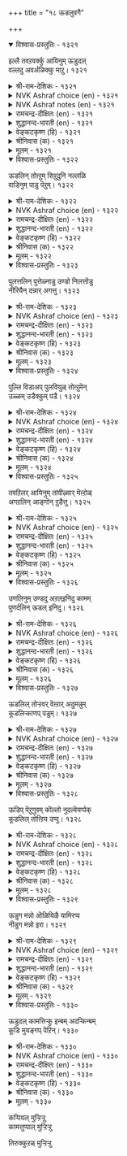 +++
title = "१८ ऊडलुवगै"

+++


<details open><summary>विश्वास-प्रस्तुतिः - १३२१</summary>

इल्लै तवऱवर्क्कु आयिनुम् ऊडुदल्  
वल्लदु अवर्अळिक्कु माऱु।       १३२१
</details>

<details><summary>श्री-राम-देशिकः - १३२१</summary>

निर्दुष्टेन प्रियेणापि विप्रलम्भो भवेद्यति ।  
तदस्मासु विशेषण प्रेमाधिक्यप्रदायकम् ॥ १३२१॥
</details>

<details><summary>NVK Ashraf choice (en) - १३२१</summary>

१३२१
Though he is not to blame, I feign sulking
To bring out the best in him.
(N.V.K. Ashraf)
</details>

<details><summary>NVK Ashraf notes (en) - १३२१</summary>

१३२१. Compare with १३०१: "Let me feign to be angry and see his pain of suffering for a while" - (N.V.K. Ashraf) 
</details>

<details><summary>रामचन्द्र-दीक्षितः (en) - १३२१</summary>

1321 illai tavaṟuavarkku āyiṉum ūṭutal  
vallatu avaraḷikkum āṟu.

1321\. Though he is guiltless, false accusations make him more attached.  
</details>

<details><summary>शुद्धानन्द-भारती (en) - १३२१</summary>

1\. இல்லை தவறவர்க்கு ஆயினும் ஊடுதல்  
வல்லது அவர்அளிக்கு மாறு.  
He is flawless; but I do pout.  
So that his loving ways show out.        1321  
</details>

<details><summary>वेङ्कटकृष्ण (हि) - १३२१</summary>

1321
यद्यपि उनकी भूल नहिं, उनका प्रणय-विधान ।  
प्रेरित करता है मुझे, करने के हित मान ॥
</details>

<details><summary>श्रीनिवास (क) - १३२१</summary>

1321. अवरल्लि दोषवॊन्दू इल्लवादरू अवरॊन्दिगॆ प्रणयद मुनिसि तोरुवुदरिन्द अवरु नन्न मेलॆ
अधिकवाद प्रीति तोरुवन्तॆ माडबल्लुदु.

</details>

<details><summary>मूलम् - १३२१</summary>

इल्लै तवऱवर्क्कु आयिनुम् ऊडुदल्  
वल्लदु अवर्अळिक्कु माऱु।       १३२१
</details>

<details open><summary>विश्वास-प्रस्तुतिः - १३२२</summary>

ऊडलिन् तोऩ्ऱुम् सिऱुदुनि नल्लळि  
वाडिनुम् पाडु पॆऱुम्।       १३२२
</details>

<details><summary>श्री-राम-देशिकः - १३२२</summary>

विप्रलम्भेन सञ्जातमत्यल्पं व्ससनं भुवि ।  
नायकप्रेमविच्छेदकारकं चापि सम्मतम् ॥ १३२२॥
</details>

<details><summary>NVK Ashraf choice (en) - १३२२</summary>

१३२२
The pinpricks of sulking do not discourage
But strengthen love.
(P.S. Sundaram)
</details>

<details><summary>रामचन्द्र-दीक्षितः (en) - १३२२</summary>

1322 ūṭalil tōṉṟum ciṟutuṉi nalaḷi  
vāṭiṉum pāṭu peṟum.

1322\. The little resentment resulting from lover’s quarrels yields delight in the end, though it may for the moment seem to cause pain.  
</details>

<details><summary>शुद्धानन्द-भारती (en) - १३२२</summary>

2\. ஊடலில் தோன்றும் சிறுதுனி நல்லளி  
வாடினும் பாடு பெறும்.  
Fading first, love blooms and outlives  
The petty pricks that pouting gives.        1322  
</details>

<details><summary>वेङ्कटकृष्ण (हि) - १३२२</summary>

1322
मान जनित लघु दुःख से, यद्यपि प्रिय का प्रेम ।  
मुरझा जाता है ज़रा, फिर भी पाता क्षेम ॥
</details>

<details><summary>श्रीनिवास (क) - १३२२</summary>

1322. प्रणयद हुसि मुनिसिनिन्द काणिसिकॊळ्ळुव किरु दुःखदिन्दागि, प्रियतमन निर्मल प्रीतियु बाडिदरू
अन्त्यदल्लि अदु हिरिमॆयन्नु पडॆयुवुदु.

</details>

<details><summary>मूलम् - १३२२</summary>

ऊडलिन् तोऩ्ऱुम् सिऱुदुनि नल्लळि  
वाडिनुम् पाडु पॆऱुम्।       १३२२
</details>

<details open><summary>विश्वास-प्रस्तुतिः - १३२३</summary>

पुलत्तलिन् पुत्तेळ्नाडु उण्डो निलत्तॊडु  
नीरियैन् दन्नार् अगत्तु।       १३२३
</details>

<details><summary>श्री-राम-देशिकः - १३२३</summary>

जलं भुम्यं यथा शोलष्टं तथा स्निग्धप्रियैः सह ।  
जाताद्वियोगादन्यः किं देवलोको भवेदिह ॥ १३२३॥
</details>

<details><summary>NVK Ashraf choice (en) - १३२३</summary>

१३२३
Is there a heaven higher than love’s sulk
With hearts that join like earth and water?
( Shuddhananda Bharatiar), (V.V.S. Aiyar)
</details>

<details><summary>रामचन्द्र-दीक्षितः (en) - १३२३</summary>

1323 pulattaliṉ puttēḷnāṭu uṇṭō nilattoṭu  
nīriyain taṉṉār akattu.

1323\. Is there any other heaven than the quarrel between lovers whose minds are united even as earth and water?  
</details>

<details><summary>शुद्धानन्द-भारती (en) - १३२३</summary>

3\. புலத்தலின் புத்தேள்நாடு உண்டோ நிலத்தொடு  
நீரியைந் தன்னா ரகத்து.  
Is there a heaven like sulk beneath  
Of hearts that join like water and earth?        1323  
</details>

<details><summary>वेङ्कटकृष्ण (हि) - १३२३</summary>

1323
मिट्‍टी-पानी मिलन सम, जिस प्रिय का संपर्क ।  
उनसे होते कलह से, बढ़ कर है क्या स्वर्ग ॥
</details>

<details><summary>श्रीनिवास (क) - १३२३</summary>

1323. नॆलदॊन्दिगॆ नीरु बॆरॆतिरुवन्तह प्रीतियुळ्ळ प्रियतमन बळि प्रणय कोपवन्नु तोरुवुदक्किन्त सुख
तरुव स्वर्गलोकवु बेरॆ उण्टो!

</details>

<details><summary>मूलम् - १३२३</summary>

पुलत्तलिन् पुत्तेळ्नाडु उण्डो निलत्तॊडु  
नीरियैन् दन्नार् अगत्तु।       १३२३
</details>

<details open><summary>विश्वास-प्रस्तुतिः - १३२४</summary>

पुल्लि विडाअप् पुलवियुळ् तोऩ्ऱुमॆन्  
उळ्ळम् उडैक्कुम् पडै।       १३२४
</details>

<details><summary>श्री-राम-देशिकः - १३२४</summary>

दृढभाविपरिष्वङ्गहेतुविश्लेषकर्मणि ।  
मन्मनोभञ्जिका काचित् सेना सञ्जायते किल ॥ १३२४॥
</details>

<details><summary>NVK Ashraf choice (en) - १३२४</summary>

१३२४
From this prolonged pout arises the weapon
To break the defence of my heart.
(J. Narayanaswamy), (N.V.K. Ashraf)
</details>

<details><summary>रामचन्द्र-दीक्षितः (en) - १३२४</summary>

1324 pulli viṭāap pulaviyuḷ tōṉṟumeṉ  
uḷḷam uṭaikkum paṭai.

1324\. The weapon that breaks my obstinate heart lies in the quarrel itself.  
</details>

<details><summary>शुद्धानन्द-भारती (en) - १३२४</summary>

4\. புல்லி விடாஅப் புலவியுள் தோன்றுமென்  
உள்ளம் உடைக்கும் படை.  
In long pout after embrace sweet  
A weapon is up to break my heart.        1324  
</details>

<details><summary>वेङ्कटकृष्ण (हि) - १३२४</summary>

1324
मिलन साध्य कर, बिछुड़ने, देता नहिं जो मान ।  
उससे आविर्भूत हो, हृत्स्फोटक सामान ॥
</details>

<details><summary>श्रीनिवास (क) - १३२४</summary>

1324. प्रियतमनन्नु अप्पिकॊण्डु बिडदिरलु कारणवाद प्रणयद मुनिसिनल्लि नन्न हृदयवन्नु ऒडॆयबल्ल
अस्त्रवॊन्दु तोरुत्तिदॆ.

</details>

<details><summary>मूलम् - १३२४</summary>

पुल्लि विडाअप् पुलवियुळ् तोऩ्ऱुमॆन्  
उळ्ळम् उडैक्कुम् पडै।       १३२४
</details>

<details open><summary>विश्वास-प्रस्तुतिः - १३२५</summary>

तवऱिलर् आयिनुम् तांवीऴ्वार् मॆऩ्ऱोळ्  
अगऱलिन् आङ्गॊन् ऱुडैत्तु।       १३२५
</details>

<details><summary>श्री-राम-देशिकः - १३२५</summary>

अकारणं वियुक्तस्य कामिनीमृदुहस्तयोः ।  
स्पर्शभाग्यविहीनस्य हर्षः काश्चिद् भवेद् ध्रुवम् ॥ १३२५॥
</details>

<details><summary>NVK Ashraf choice (en) - १३२५</summary>

१३२५
Even for the guiltless it is a joy to forgo briefly
The shoulders from one’s clasp. *
(P.S. Sundaram)
</details>

<details><summary>रामचन्द्र-दीक्षितः (en) - १३२५</summary>

1325 tavaṟilar āyiṉum tāmvīḻvār meṉtōḷ  
akaṟaliṉ āṅkoṉṟu uṭaittu.

1325\. Though guiltless being denied, there is a pleasure in the embrace of the soft beautiful shoulders of the sweetheart.  
</details>

<details><summary>शुद्धानन्द-भारती (en) - १३२५</summary>

5\. தவறில ராயினும் தாம்வீழ்வார் மென்றோள்  
அகறலி னாங்கொன்று உடைத்து.  
Though free form faults, one feels the charms  
Of feigned release from lover's arms.        1325  
</details>

<details><summary>वेङ्कटकृष्ण (हि) - १३२५</summary>

1325
यद्यपि प्रिय निर्दोष है, मृदुल प्रिया का स्कंध ।  
छूट रहे जब मिलन से, तब है इक आनन्द ॥
</details>

<details><summary>श्रीनिवास (क) - १३२५</summary>

1325. दोषविल्लदवरागियू प्रियतमॆय मुनिसिगॆ ऎरवागि, तावु प्रीतिसुव हॆण्णुगळ मॆदुदोळुगळन्नु दूर
सरिसुवुदरल्लियू ऒण्दु रीतिय सुखवु इरुवुदु.

</details>

<details><summary>मूलम् - १३२५</summary>

तवऱिलर् आयिनुम् तांवीऴ्वार् मॆऩ्ऱोळ्  
अगऱलिन् आङ्गॊन् ऱुडैत्तु।       १३२५
</details>

<details open><summary>विश्वास-प्रस्तुतिः - १३२६</summary>

उणलिनुम् उण्डदु अऱल्इनिदु कामम्  
पुणर्दलिन् ऊडल् इनिदु।       १३२६
</details>

<details><summary>श्री-राम-देशिकः - १३२६</summary>

कामुकस्य तु विश्लेषः संश्लेषादपि मोददः ।  
भुक्तं जीर्ण सुखं दद्यात् यथा वै भाविभोजनात् ॥ १३२६॥
</details>

<details><summary>NVK Ashraf choice (en) - १३२६</summary>

१३२६
More joyous than the meal is its digestion.
So is sulking more joyous than union.
(N.V.K. Ashraf), (V.V.S. Aiyar)
</details>

<details><summary>रामचन्द्र-दीक्षितः (en) - १३२६</summary>

1326 uṇaliṉum uṇṭatu aṟaliṉitu kāmam  
puṇartaliṉ ūṭal iṉitu.

1326\. Sweeter than eating is the pause in the process. Likewise misunderstanding by lovers affords more joy than union itself.  
</details>

<details><summary>शुद्धानन्द-भारती (en) - १३२६</summary>

6\. உணலினும் உண்டது அறல்இனிது காமம்  
புணர்தலின் ஊடல் இனிது.  
Sweeter than meal is digestion  
And sulk in love than union.        1326  
</details>

<details><summary>वेङ्कटकृष्ण (हि) - १३२६</summary>

1326
खाने से, खाया हुआ, पचना सुखकर जान ।  
काम-भोग हित मिलन से, अधिक सुखद है मान ॥
</details>

<details><summary>श्रीनिवास (क) - १३२६</summary>

1326. मेलॆ मेलॆ ऊट माडुवुदक्किन्तॆ, उण्डुदन्नु अरगिसिकॊळ्ळुवुदु सुख तरुवुदु; (अदरन्तॆ) प्रेमदल्लि
कूडि मत्तॆ मत्तॆ सुखिसुवुदक्किन्त, प्रेमद मुनिसे कामक्कॆ मिगिलाद सुख कॊडुवुदु.

</details>

<details><summary>मूलम् - १३२६</summary>

उणलिनुम् उण्डदु अऱल्इनिदु कामम्  
पुणर्दलिन् ऊडल् इनिदु।       १३२६
</details>

<details open><summary>विश्वास-प्रस्तुतिः - १३२७</summary>

ऊडलिल् तोऱ्ऱवर् वॆऩ्ऱार् अदुमन्नुम्  
कूडलिऱ्काणप् पडुम्।       १३२७
</details>

<details><summary>श्री-राम-देशिकः - १३२७</summary>

पराजितो विप्रलम्भे यः स्यान म विजयी मतः ।  
भाविसंश्लेषवेलायां तत्त्वमेतत् स्फुटं भवेत् ॥ १३२७॥
</details>

<details><summary>NVK Ashraf choice (en) - १३२७</summary>

१३२७
In lovers' quarrels the loser wins,
As shown when they make up.
(P.S. Sundaram)
</details>

<details><summary>रामचन्द्र-दीक्षितः (en) - १३२७</summary>

1327 ūṭalil tōṟṟavar veṉṟār atumaṉṉum  
kūṭalil kāṇap paṭum.

1327\. In a lovers’ quarrel, the vanquished becomes the victor; this is revealed when they reunite.  
</details>

<details><summary>शुद्धानन्द-भारती (en) - १३२७</summary>

7\. ஊடலில் தோற்றவர் வென்றார் அதுமன்னும்  
கூடலில் காணப் படும்.  
The yielder wins in lover's pout  
Reunited joy brings it out.        1327  
</details>

<details><summary>वेङ्कटकृष्ण (हि) - १३२७</summary>

1327
प्रणय-कलह में जो विजित, उसे रहा जय योग ।  
वह तो जाना जायगा, जब होगा संयोग ॥
</details>

<details><summary>श्रीनिवास (क) - १३२७</summary>

1327. प्रनय कलहदल्लि सोतवरे गॆद्दवरु; अदु निश्चयवागि मुनिसु तीरद मेलॆ कूडि आनन्दिसुवुदरल्लि
व्यक्तवागुवुदु.

</details>

<details><summary>मूलम् - १३२७</summary>

ऊडलिल् तोऱ्ऱवर् वॆऩ्ऱार् अदुमन्नुम्  
कूडलिऱ्काणप् पडुम्।       १३२७
</details>

<details open><summary>विश्वास-प्रस्तुतिः - १३२८</summary>

ऊडिप् पॆऱुगुवम् कॊल्लो नुदल्वॆयर्प्पक्  
कूडलिल् तोऩ्ऱिय उप्पु।       १३२८
</details>

<details><summary>श्री-राम-देशिकः - १३२८</summary>

भालस्वेदकरं भोग कृत्वा या सुखमन्वभूत् ।  
वियुज्यानया सुख तद्वत् किमह प्राप्नुयां पुनः ॥ १३२८॥
</details>

<details><summary>NVK Ashraf choice (en) - १३२८</summary>

१३२८
Will she sulk again to bring back the pleasure
Of that union drenched in sweat? *
(K. Kannan)
</details>

<details><summary>रामचन्द्र-दीक्षितः (en) - १३२८</summary>

1328 ūṭip peṟukuvam kollō nutalveyarppak  
kūṭalil tōṉṟiya uppu.

1328\. Am I likely to gain, after a friendly quarrel, the delight now experienced in the union with her moistened forehead?  
</details>

<details><summary>शुद्धानन्द-भारती (en) - १३२८</summary>

8\. ஊடிப் பெறுகுவங் கொல்லோ நுதல்வெயர்ப்பக்  
கூடலில் தோன்றிய உப்பு.  
Shall not our pouting again give  
The dew-browed joy of joint love?        1328  
</details>

<details><summary>वेङ्कटकृष्ण (हि) - १३२८</summary>

1328
स्वेद-जनक सुललाट पर, मिलन जन्य आनन्द ।  
प्रणय-कलह कर क्या मिले, फिर वह हमें अमन्द ॥
</details>

<details><summary>श्रीनिवास (क) - १३२८</summary>

1328. अवळ नॊसलु बॆवरुवन्तॆ कूडि, आ काम सुखवन्नु इन्नॊम्मॆ अवळ प्रणयद मुनिसल्लिरुवाग पडॆदु
आनन्दिसुवॆनल्लवॆ?

</details>

<details><summary>मूलम् - १३२८</summary>

ऊडिप् पॆऱुगुवम् कॊल्लो नुदल्वॆयर्प्पक्  
कूडलिल् तोऩ्ऱिय उप्पु।       १३२८
</details>

<details open><summary>विश्वास-प्रस्तुतिः - १३२९</summary>

ऊडुग मन्नो ऒळियिऴै यामिरप्प  
नीडुग मन्नो इरा।       १३२९
</details>

<details><summary>श्री-राम-देशिकः - १३२९</summary>

विप्रलम्भं पुनः शोभायुतेयं कुरुतात् प्रिया ।  
संप्रार्थ्य ?त् कोपशान्त्यै मम रात्रिर्विवर्धताम् ॥ १३२९॥
</details>

<details><summary>NVK Ashraf choice (en) - १३२९</summary>

१३२९
May the bright-jewel sulk,
And may the night be prolonged for me to implore her! *
(W.H. Drew and J. Lazarus)
</details>

<details><summary>रामचन्द्र-दीक्षितः (en) - १३२९</summary>

1329 ūṭuka maṉṉō oḷiyiḻai yāmirappa  
nīṭuka maṉṉō irā.

1329\. May the jewelled lady-love go on quarrelling; may also the night be long enough to conciliate her!  
</details>

<details><summary>शुद्धानन्द-भारती (en) - १३२९</summary>

9\. ஊடுக மன்னோ ஒளியிழை யாம்இரப்ப  
நீடுக மன்னோ இரா.  
Sulk on O belle of shining jewels!  
Prolong O night! our delight swells!        1329  
</details>

<details><summary>वेङ्कटकृष्ण (हि) - १३२९</summary>

1329
रत्नाभरण सजी प्रिया, करे और भी मान ।  
करें मनौती हम यथा, बढ़े रात्रि का मान ॥
</details>

<details><summary>श्रीनिवास (क) - १३२९</summary>

1329. आ चॆलुविन बॆडगुगाति इन्नू प्रणय मुनिसन्नु तोरुववळागलि! नानु अवळ मुनिसन्नु तणिसुवन्तॆ
बेडिकॊळ्ळलु, रात्रि कालवु मत्तष्टु दीर्घवागलि.

</details>

<details><summary>मूलम् - १३२९</summary>

ऊडुग मन्नो ऒळियिऴै यामिरप्प  
नीडुग मन्नो इरा।       १३२९
</details>

<details open><summary>विश्वास-प्रस्तुतिः - १३३०</summary>

ऊडुदल् कामत्तिऱ्कु इन्बम् अदऱ्किन्बम्  
कूडि मुयङ्गप् पॆऱिन्।       १३३०
</details>

<details><summary>श्री-राम-देशिकः - १३३०</summary>

विप्रलम्भात् कामभोगः सुख प्राप्नोति भूतले ।  
ततो जाताच्च संश्लेषात् विप्रलम्भः सुखं व्रजेत् ॥ १३३०॥
</details>

<details><summary>NVK Ashraf choice (en) - १३३०</summary>

१३३०
The joy of love lies in sulking, for that joy is realized
While embracing in union.
(N.V.K. Ashraf)
</details>

<details><summary>रामचन्द्र-दीक्षितः (en) - १३३०</summary>

1330 ūṭutal kāmattiṟku iṉpam ataṟkuiṉpam  
kūṭi muyaṅkap peṟiṉ.

1330\. The delight of love is the lovers’ quarrel; greater delight is the loving reunion.  
</details>

<details><summary>शुद्धानन्द-भारती (en) - १३३०</summary>

10\. ஊடுதல் காமத்திற்கு இன்பம் அதற்கின்பம்  
கூடி முயங்கப் பெறின்.  
Bouderie is lovers' delight  
Its delight grows when they unite        1330  
</details>

<details><summary>वेङ्कटकृष्ण (हि) - १३३०</summary>

1330
रहा काम का मधुर रस, प्रणय-कलह अवगाह ।  
फिर उसका है मधुर रस, मधुर मिलन सोत्साह ॥
</details>

<details><summary>श्रीनिवास (क) - १३३०</summary>

1330. प्रणयद मुनिसु प्रेमक्कॆ सॊगसु; मुनिसु तीरद मेलॆ कूडि अप्पिकॊण्डरॆ आ मुनिसिन सॊगसिगू मिगिलु.
</details>

<details><summary>मूलम् - १३३०</summary>

ऊडुदल् कामत्तिऱ्कु इन्बम् अदऱ्किन्बम्  
कूडि मुयङ्गप् पॆऱिन्।       १३३०
</details>

कऱ्पियल् मुऱ्ऱिऱ्ऱु  
कामत्तुप्पाल् मुऱ्ऱिऱ्ऱु  

तिरुक्कुऱळ् मुऱ्ऱिऱ्ऱु  